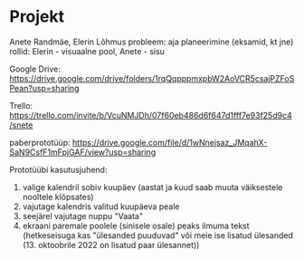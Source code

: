 # Projekt
Anete Randmäe, Elerin Lõhmus
probleem: aja planeerimine (eksamid, kt jne)
rollid: Elerin - visuaalne pool, Anete - sisu

Google Drive:
https://drive.google.com/drive/folders/1rqQqpppmxpbW2AoVCR5csajPZFoSPean?usp=sharing

Trello:
https://trello.com/invite/b/VcuNMJDh/07f60eb486d6f647d1fff7e93f25d9c4/snete

paberprototüüp:
https://drive.google.com/file/d/1wNnejsaz_JMqahX-SaN9CsfF1mFpjGAF/view?usp=sharing


Prototüübi kasutusjuhend:
 1) valige kalendril sobiv kuupäev (aastat ja kuud saab muuta väiksestele nooltele klõpsates)
 2) vajutage kalendris valitud kuupäeva peale
 3) seejärel vajutage nuppu "Vaata"
 4) ekraani paremale poolele (sinisele osale) peaks ilmuma tekst (hetkeseisuga kas "ülesanded puuduvad" või meie ise lisatud ülesanded (13. oktoobrile 2022 on lisatud paar ülesannet))
